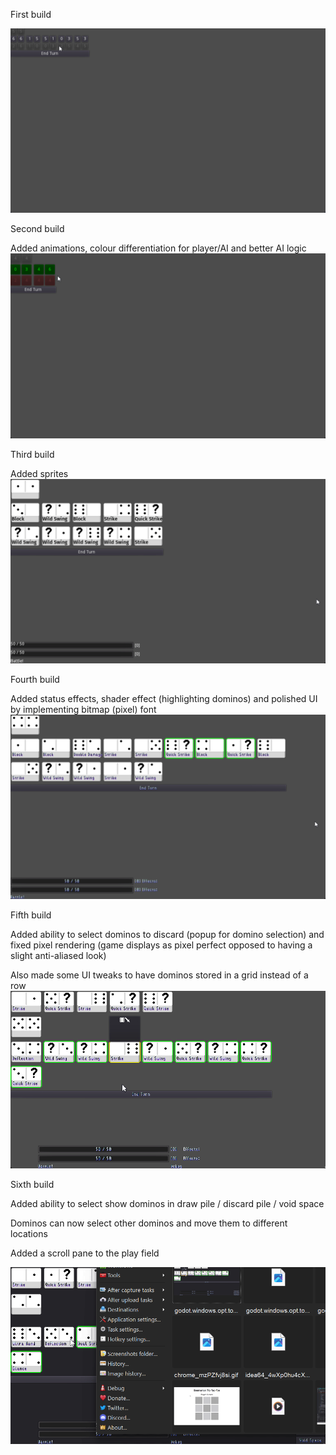 First build

![First Build](https://github.com/boomyville/domino-dominion/blob/main/screenRecordings/11October2024.gif?raw=true)

Second build

Added animations, colour differentiation for player/AI and better AI logic
![Second Build](https://github.com/boomyville/domino-dominion/blob/main/screenRecordings/14October2024.gif?raw=true)

Third build

Added sprites
![Third Build](https://github.com/boomyville/domino-dominion/blob/main/screenRecordings/23October2024.gif?raw=true)

Fourth build

Added status effects, shader effect (highlighting dominos) and polished UI by implementing bitmap (pixel) font
![Fourth Build](https://github.com/boomyville/domino-dominion/blob/main/screenRecordings/28October2024.gif?raw=true)

Fifth build

Added ability to select dominos to discard (popup for domino selection) and fixed pixel rendering (game displays as pixel perfect opposed to having a slight anti-aliased look)

Also made some UI tweaks to have dominos stored in a grid instead of a row
![Fifth Build](https://github.com/boomyville/domino-dominion/blob/main/screenRecordings/31October2024.gif?raw=true)

Sixth build

Added ability to select show dominos in draw pile / discard pile / void space 

Dominos can now select other dominos and move them to different locations

Added a scroll pane to the play field 

![Sixth Build](https://github.com/boomyville/domino-dominion/blob/main/screenRecordings/8November2024.gif?raw=true)
